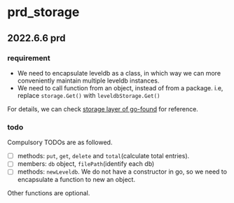 # prd_storage

## 2022.6.6 prd

### requirement

- We need to encapsulate leveldb as a class, in which way we can more conveniently maintain multiple leveldb instances.
- We need to call function from an object, instead of from a package. i.e, replace `storage.Get()` with `leveldbStorage.Get()`

For details, we can check [storage layer of go-found](https://github.com/newpanjing/gofound/blob/main/searcher/storage/leveldb_storage.go) for reference.

### todo

Compulsory TODOs are as followed.

- [ ] methods: `put`, `get`, `delete` and `total`(calculate total entries).
- [ ] members: `db` object, `filePath`(identify each db)
- [ ] methods: `newLeveldb`. We do not have a constructor in go, so we need to encapsulate a function to new an object.

Other functions are optional.




